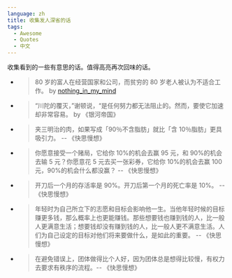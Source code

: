 ```yaml
---
language: zh
title: 收集发人深省的话
tags:
  - Awesome
  - Quotes
  - 中文
---
```


收集看到的一些有意思的话。值得高亮再次回味的话。

- > 80 岁的富人在经营国家和公司，而贫穷的 80 岁老人被认为不适合工作。
  > by [nothing_in_my_mind](https://www.reddit.com/r/TooAfraidToAsk/comments/pgvecw/how_are_7080_year_olds_generally_regarded_as/hbffv43/?utm_source=reddit&utm_medium=web2x&context=3)
- > “川陀的覆灭，”谢顿说，“是任何努力都无法阻止的。然而，要使它加速却非常容易。
  > by 《银河帝国》
- > 夹三明治的肉，如果写成「90％不含脂肪」就比「含 10％脂肪」更具吸引力。 -- 《快思慢想》
- > 你愿意接受一个赌局，它给你 10%的机会去赢 95 元，和 90%的机会去输 5 元？你愿意花 5 元去买一张彩券，它给你 10%的机会去赢 100 元，90%的机会什么都没赢？ -- 《快思慢想》
- > 开刀后一个月的存活率是 90%。开刀后第一个月的死亡率是 10%。 -- 《快思慢想》
- > 年轻时为自己所立下的志愿和目标会影响他一生。当他年轻时候的目标赚更多钱，那么概率上也更能赚钱。那些想要钱也赚到钱的人，比一般人更满意生活；想要钱却没有赚到钱的人，比一般人更不满意生活。人们为自己设定的目标对他们将来要做什么，是如此的重要。 -- 《快思慢想》
- > 在避免错误上，团体做得比个人好，因为团体总是想得比较慢，有权力去要求有秩序的流程。-- 《快思慢想》
